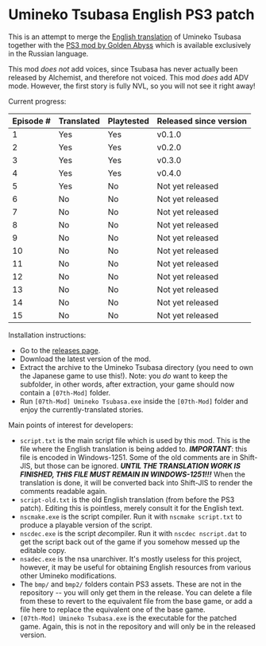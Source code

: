 # Umineko Tsubasa English PS3 patch

This is an attempt to merge the [English translation](https://uminekotsubasa.github.io)
of Umineko Tsubasa together with the [PS3 mod by Golden Abyss](http://golden-abyss.blogspot.com/2015/12/umineko-tsubasa-ps3_19.html)
which is available exclusively in the Russian language.

This mod *does not* add voices, since Tsubasa has never actually been released by Alchemist, and therefore not voiced.
This mod *does* add ADV mode. However, the first story is fully NVL, so you will not see it right away!

Current progress:

|Episode #|Translated|Playtested|Released since version|
|--|--|--|--|
|1|Yes|Yes|v0.1.0|
|2|Yes|Yes|v0.2.0|
|3|Yes|Yes|v0.3.0|
|4|Yes|Yes|v0.4.0|
|5|Yes|No|Not yet released|
|6|No|No|Not yet released|
|7|No|No|Not yet released|
|8|No|No|Not yet released|
|9|No|No|Not yet released|
|10|No|No|Not yet released|
|11|No|No|Not yet released|
|12|No|No|Not yet released|
|13|No|No|Not yet released|
|14|No|No|Not yet released|
|15|No|No|Not yet released|

Installation instructions:

- Go to the [releases page](../../releases).
- Download the latest version of the mod.
- Extract the archive to the Umineko Tsubasa directory (you need to own the Japanese game to use this!). Note: you *do* want to keep the subfolder, in other words, after extraction, your game should now contain a `[07th-Mod]` folder.
- Run `[07th-Mod] Umineko Tsubasa.exe` inside the `[07th-Mod]` folder and enjoy the currently-translated stories.

Main points of interest for developers:
- `script.txt` is the main script file which is used by this mod. 
This is the file where the English translation is being added to.
***IMPORTANT***: this file is encoded in Windows-1251. Some of the old comments are in Shift-JIS, but those can be ignored.
***UNTIL THE TRANSLATION WORK IS FINISHED, THIS FILE MUST REMAIN IN WINDOWS-1251!!!***
When the translation is done, it will be converted back into Shift-JIS to render the comments readable again.
- `script-old.txt` is the old English translation (from before the PS3 patch). Editing this is pointless, merely consult it for the English text.
- `nscmake.exe` is the script compiler. Run it with `nscmake script.txt` to produce a playable version of the script.
- `nscdec.exe` is the script *de*compiler. Run it with `nscdec nscript.dat` to get the script back out of the game if you somehow messed up the editable copy.
- `nsadec.exe` is the nsa unarchiver. It's mostly useless for this project, however, it may be useful for obtaining English resources from various other Umineko modifications.
- The `bmp/` and `bmp2/` folders contain PS3 assets.
These are not in the repository -- you will only get them in the release.
You can delete a file from these to revert to the equivalent file from the base game, or
add a file here to replace the equivalent one of the base game.
- `[07th-Mod] Umineko Tsubasa.exe` is the executable for the patched game.
Again, this is not in the repository and will only be in the released version.
